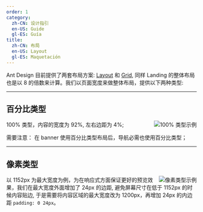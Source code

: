 ```yaml
---
order: 1
category:
  zh-CN: 设计指引
  en-US: Guide  
  gl-ES: Guía
title:
  zh-CN: 布局
  en-US: Layout  
  gl-ES: Maquetación
---
```


Ant Design 目前提供了两套布局方案: [Layout](https://ant.design/components/layout-cn/) 和 [Grid](https://ant.design/components/grid-cn/), 同样 Landing 的整体布局也是以 8 的倍数来计算。我们以页面宽度来做整体布局，提供以下两种类型:

---

## 百分比类型

<img class="preview-img" align="right" alt="100% 类型示例" description="两边的距离为 4%" src="https://gw.alipayobjects.com/zos/rmsportal/krTDyBweacvtOdScbhVq.jpg">

100% 类型，内容的宽度为 92%, 左右边距为 4%;

需要注意： 在 banner 使用百分比类型布局后，导航必需也使用百分比类型；


---

## 像素类型

<img class="preview-img" align="right" alt="像素类型示例" description="两边的距离为 24px" src="https://gw.alipayobjects.com/zos/rmsportal/bWJWBtBklmyOlISZyOFi.jpg">

以 1152px 为最大宽度为例，为在响应式方面保证更好的预览效果，我们在最大宽度外面增加了 24px 的边距, 避免屏幕尺寸在低于 1152px 的时候内容贴边, 于是需要将内容区域的最大宽度改为 1200px，再增加 24px 的内边距 `padding: 0 24px`。

